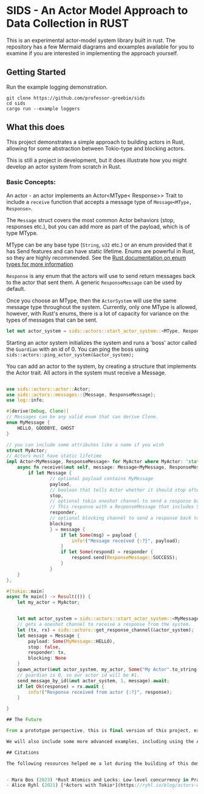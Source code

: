 # SIDS - An Actor Model Approach to Data Collection in RUST

This is an experimental actor-model system library built in rust. The repository has a few Mermaid diagrams 
and exxamples available for you to examine if you are interested in implementing the approach yourself.

## Getting Started

Run the example logging demonstration.

```
git clone https://github.com/professor-greebie/sids
cd sids
cargo run --example loggers
```

## What this does

This project demonstrates a simple approach to building actors in Rust, allowing for some abstraction between Tokio-type and blocking actors.

This is still a project in development, but it does illustrate how you might develop an actor system from scratch in Rust.

### Basic Concepts:

An actor - an actor implements an Actor<MType< Response>> Trait to include a `receive` function that accepts a message type of `Message<MType, Response>`.

The `Message` struct covers the most common Actor behaviors (stop, responses etc.), but you can add more as part of the payload, which is of type MType.

MType can be any base type (`String`, `u32` etc.) or an enum provided that it has Send features and can have static lifetime. Enums are powerful in Rust, so they are highly recommended. See the [Rust documentation on enum types for more information](https://doc.rust-lang.org/book/ch06-00-enums.html)

`Response` is any enum that the actors will use to send return messages back to the actor that sent them. A generic `ResponseMessage` can be used by default. 

Once you choose an MType, then the `ActorSystem` will use the same message type throughout the system.  Currently, only one MType is allowed, however, with Rust's enums, there is a lot of capacity for variance on the types of messages that can be sent.

```rust 
let mut actor_system = sids::actors::start_actor_system::<MType, Response>();
```

Starting an actor system initializes the system and runs a 'boss' actor called the `Guardian` with an id of 0. You can ping the boss using `sids::actors::ping_actor_system(&actor_system);`

You can add an actor to the system, by creating a structure that implements the Actor<MType> trait. All actors in the system must receive a Message<MType>.

```rust

use sids::actors::actor::Actor;
use sids::actors::messages::{Message, ResponseMessage};
use log::info;

#[derive(Debug, Clone)]
// Messages can be any valid enum that can derive Clone.
enum MyMessage {
    HELLO, GOODBYE, GHOST
}

// you can include some attributes like a name if you wish
struct MyActor;
// Actors must have static lifetime
impl Actor<MyMessage, ResponseMessage> for MyActor where MyActor: 'static  {
    async fn receive(&mut self, message: Message<MyMessage, ResponseMessage>) {
        if let Message { 
                // optional payload contains MyMessage
                payload, 
                // boolean that tells Actor whether it should stop after message.
                stop, 
                // optional tokio oneshot channel to send a response back to sender.
                // This response with a ResponseMessage that includes SUCCESS and FAILURE messages.
                responder, 
                // optional blocking channel to send a response back to sender if the Actor is intended to be blocking.
                blocking 
                } = message {
                    if let Some(msg) = payload {
                        info!("Message received {:?}", payload);
                    }
                    if let Some(respond) = responder {
                        respond.send(ResponseMessage::SUCCESS);
                    }
                }
    }
},

#[tokio::main]
async fn main() -> Result(()) {
    let my_actor = MyActor;


    let mut actor_system = sids::actors::start_actor_system::<MyMessage, ResponseMessage>().await;
    // gets a oneshot channel to receive a response from the system.
    let (tx, rx) = sids::actors::get_response_channel(&actor_system);
    let message = Message {
        payload: Some(MyMessage::HELLO),
        stop: false,
        responder: tx,
        blocking: None 
    }
    spawn_actor(&mut actor_system, my_actor, Some("My Actor".to_string())).await;
    // guardian is 0, so our actor id will be #1.
    send_message_by_id(&mut actor_system, 1, message).await;
    if let Ok(response) = rx.await {
        info!("Response received from actor {:?}", response);
    }

} 

## The Future

From a prototype perspective, this is final version of this project, except for performance and safety tweaks.

We will also include some more advanced examples, including using the Actor System to do Actor-Critic Machine Learning work.

## Citations

The following resources helped me a lot during the building of this demonstration.


- Mara Bos (2023) *Rust Atomics and Locks: Low-level concurrency in Practice.* O'Reilly Press.
- Alice Ryhl (2021) [*Actors with Tokio*](https://ryhl.io/blog/actors-with-tokio/) [Blog Post].
